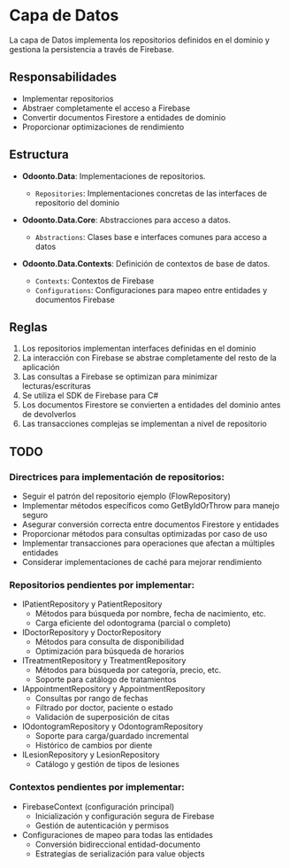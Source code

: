 # Capa de Datos

La capa de Datos implementa los repositorios definidos en el dominio y gestiona la persistencia a través de Firebase.

## Responsabilidades

- Implementar repositorios
- Abstraer completamente el acceso a Firebase
- Convertir documentos Firestore a entidades de dominio
- Proporcionar optimizaciones de rendimiento

## Estructura

- **Odoonto.Data**: Implementaciones de repositorios.
  - `Repositories`: Implementaciones concretas de las interfaces de repositorio del dominio

- **Odoonto.Data.Core**: Abstracciones para acceso a datos.
  - `Abstractions`: Clases base e interfaces comunes para acceso a datos

- **Odoonto.Data.Contexts**: Definición de contextos de base de datos.
  - `Contexts`: Contextos de Firebase
  - `Configurations`: Configuraciones para mapeo entre entidades y documentos Firebase

## Reglas

1. Los repositorios implementan interfaces definidas en el dominio
2. La interacción con Firebase se abstrae completamente del resto de la aplicación
3. Las consultas a Firebase se optimizan para minimizar lecturas/escrituras
4. Se utiliza el SDK de Firebase para C#
5. Los documentos Firestore se convierten a entidades del dominio antes de devolverlos
6. Las transacciones complejas se implementan a nivel de repositorio 

## TODO

### Directrices para implementación de repositorios:
- Seguir el patrón del repositorio ejemplo (FlowRepository)
- Implementar métodos específicos como GetByIdOrThrow para manejo seguro
- Asegurar conversión correcta entre documentos Firestore y entidades
- Proporcionar métodos para consultas optimizadas por caso de uso
- Implementar transacciones para operaciones que afectan a múltiples entidades
- Considerar implementaciones de caché para mejorar rendimiento

### Repositorios pendientes por implementar:
- IPatientRepository y PatientRepository
  - Métodos para búsqueda por nombre, fecha de nacimiento, etc.
  - Carga eficiente del odontograma (parcial o completo)
- IDoctorRepository y DoctorRepository
  - Métodos para consulta de disponibilidad
  - Optimización para búsqueda de horarios 
- ITreatmentRepository y TreatmentRepository
  - Métodos para búsqueda por categoría, precio, etc.
  - Soporte para catálogo de tratamientos
- IAppointmentRepository y AppointmentRepository
  - Consultas por rango de fechas
  - Filtrado por doctor, paciente o estado
  - Validación de superposición de citas
- IOdontogramRepository y OdontogramRepository
  - Soporte para carga/guardado incremental
  - Histórico de cambios por diente
- ILesionRepository y LesionRepository
  - Catálogo y gestión de tipos de lesiones

### Contextos pendientes por implementar:
- FirebaseContext (configuración principal)
  - Inicialización y configuración segura de Firebase
  - Gestión de autenticación y permisos
- Configuraciones de mapeo para todas las entidades
  - Conversión bidireccional entidad-documento
  - Estrategias de serialización para value objects 